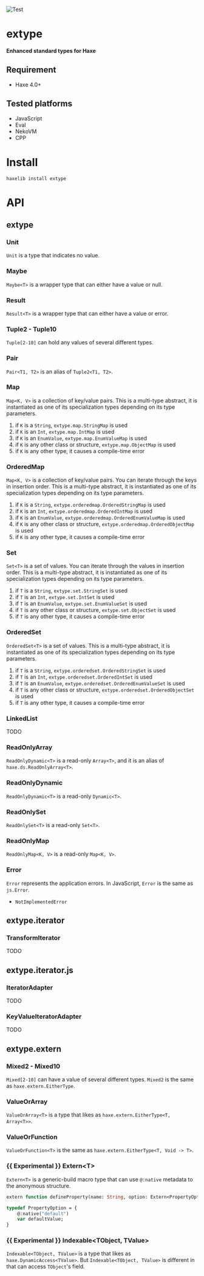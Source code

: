 ![Test](https://github.com/DenkiYagi/haxe-extype/workflows/Test/badge.svg)

# extype
**Enhanced standard types for Haxe**

## Requirement
+ Haxe 4.0+

## Tested platforms
* JavaScript
* Eval
* NekoVM
* CPP

# Install
```
haxelib install extype
```

# API
## extype
### Unit
`Unit` is a type that indicates no value.

### Maybe
`Maybe<T>` is a wrapper type that can either have a value or null.

### Result
`Result<T>` is a wrapper type that can either have a value or error.

### Tuple2 - Tuple10
`Tuple[2-10]` can hold any values of several different types.

### Pair
`Pair<T1, T2>` is an alias of `Tuple2<T1, T2>`.

### Map
`Map<K, V>` is a collection of key/value pairs.
This is a multi-type abstract, it is instantiated as one of its specialization types depending on its type parameters.

1. if `K` is a `String`, `extype.map.StringMap` is used
2. if `K` is an `Int`, `extype.map.IntMap` is used
3. if `K` is an `EnumValue`, `extype.map.EnumValueMap` is used
5. if `K` is any other class or structure, `extype.map.ObjectMap` is used
6. if `K` is any other type, it causes a compile-time error

### OrderedMap
`Map<K, V>` is a collection of key/value pairs. You can iterate through the keys in insertion order.
This is a multi-type abstract, it is instantiated as one of its specialization types depending on its type parameters.

1. if `K` is a `String`, `extype.orderedmap.OrderedStringMap` is used
2. if `K` is an `Int`, `extype.orderedmap.OrderedIntMap` is used
3. if `K` is an `EnumValue`, `extype.orderedmap.OrderedEnumValueMap` is used
5. if `K` is any other class or structure, `extype.orderedmap.OrderedObjectMap` is used
6. if `K` is any other type, it causes a compile-time error

### Set
`Set<T>` is a set of values. You can iterate through the values in insertion order.
This is a multi-type abstract, it is instantiated as one of its specialization types depending on its type parameters.

1. if `T` is a `String`, `extype.set.StringSet` is used
2. if `T` is an `Int`, `extype.set.IntSet` is used
3. if `T` is an `EnumValue`, `extype.set.EnumValueSet` is used
5. if `T` is any other class or structure, `extype.set.ObjectSet` is used
6. if `T` is any other type, it causes a compile-time error

### OrderedSet
`OrderedSet<T>` is a set of values.
This is a multi-type abstract, it is instantiated as one of its specialization types depending on its type parameters.

1. if `T` is a `String`, `extype.orderedset.OrderedStringSet` is used
2. if `T` is an `Int`, `extype.orderedset.OrderedIntSet` is used
3. if `T` is an `EnumValue`, `extype.orderedset.OrderedEnumValueSet` is used
5. if `T` is any other class or structure, `extype.orderedset.OrderedObjectSet` is used
6. if `T` is any other type, it causes a compile-time error

### LinkedList
TODO

### ReadOnlyArray
`ReadOnlyDynamic<T>` is a read-only `Array<T>`, and it is an alias of `haxe.ds.ReadOnlyArray<T>`.

### ReadOnlyDynamic
`ReadOnlyDynamic<T>` is a read-only `Dynamic<T>`.

### ReadOnlySet
`ReadOnlySet<T>` is a read-only `Set<T>`.

### ReadOnlyMap
`ReadOnlyMap<K, V>` is a read-only `Map<K, V>`.

### Error
`Error` represents the application errors. In JavaScript, `Error` is the same as `js.Error`.

* `NotImplementedError`

## extype.iterator
### TransformIterator
TODO

## extype.iterator.js
### IteratorAdapter
TODO

### KeyValueIteratorAdapter
TODO

## extype.extern
### Mixed2 - Mixed10
`Mixed[2-10]` can have a value of several different types.
`Mixed2` is the same as `haxe.extern.EitherType`.

### ValueOrArray
`ValueOrArray<T>` is a type that likes as `haxe.extern.EitherType<T, Array<T>>`.

### ValueOrFunction
`ValueOrFunction<T>` is the same as `haxe.extern.EitherType<T, Void -> T>`.

### **{{ Experimental }}** Extern&lt;T&gt;
`Extern<T>` is a generic-build macro type that can use `@:native` metadata to the anonymous structure.

```haxe
extern function defineProperty(name: String, option: Extern<PropertyOption>): Void;

typedef PropertyOption = {
    @:native("default")
    var defaultValue;
}
```

### **{{ Experimental }}** Indexable&lt;TObject, TValue&gt;
`Indexable<TObject, TValue>` is a type that likes as `haxe.DynamicAccess<TValue>`. But `Indexable<TObject, TValue>` is different in that can access `TObject`'s field.
